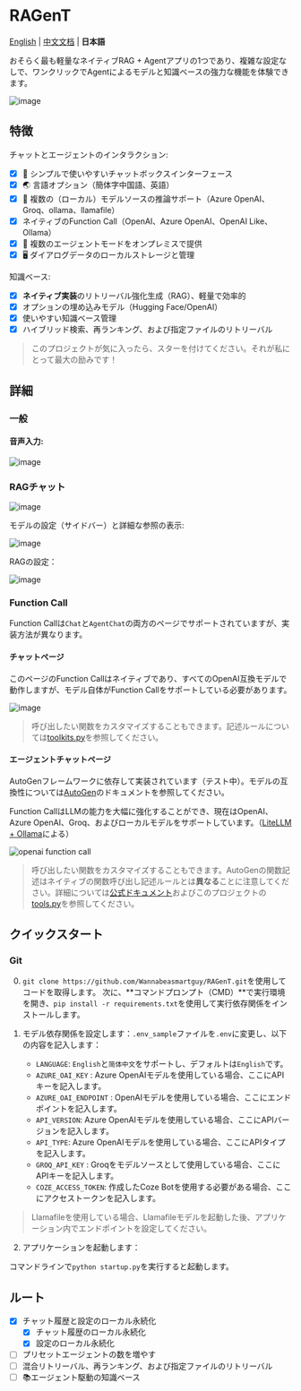 # RAGenT

 [English](README.md) | [中文文档](README_zh.md) | **日本語**

おそらく最も軽量なネイティブRAG + Agentアプリの1つであり、複雑な設定なしで、ワンクリックでAgentによるモデルと知識ベースの強力な機能を体験できます。

![image](https://github.com/user-attachments/assets/d78df76f-ee2a-4dbd-955f-5c7b790c9d6d)

## 特徴

チャットとエージェントのインタラクション:
- [x] 💭 シンプルで使いやすいチャットボックスインターフェース
- [x] 🌏️ 言語オプション（簡体字中国語、英語）
- [x] 🔧 複数の（ローカル）モデルソースの推論サポート（Azure OpenAI、Groq、ollama、llamafile）
- [x] ネイティブのFunction Call（OpenAI、Azure OpenAI、OpenAI Like、Ollama）
- [x] 🤖 複数のエージェントモードをオンプレミスで提供
- [x] 🖥️ ダイアログデータのローカルストレージと管理

知識ベース:
- [x] **ネイティブ実装**のリトリーバル強化生成（RAG）、軽量で効率的
- [x] オプションの埋め込みモデル（Hugging Face/OpenAI）
- [x] 使いやすい知識ベース管理
- [x] ハイブリッド検索、再ランキング、および指定ファイルのリトリーバル

> このプロジェクトが気に入ったら、スターを付けてください。それが私にとって最大の励みです！

## 詳細

### 一般

#### 音声入力:

![image](https://github.com/user-attachments/assets/37ea413d-5ef6-4783-a2da-ed6d1d010f58)

### RAGチャット

![image](https://github.com/user-attachments/assets/03d56128-9fe1-48d4-98ae-9beeae3cca52)

モデルの設定（サイドバー）と詳細な参照の表示:

![image](https://github.com/user-attachments/assets/1c2daa5f-b348-4f27-845c-d9499c517456)

RAGの設定：

![image](https://github.com/user-attachments/assets/e4f31a65-94ff-417b-af21-677ff56c7cd7)

### Function Call

Function Callは`Chat`と`AgentChat`の両方のページでサポートされていますが、実装方法が異なります。

#### チャットページ

このページのFunction Callはネイティブであり、すべてのOpenAI互換モデルで動作しますが、モデル自体がFunction Callをサポートしている必要があります。

![image](https://github.com/user-attachments/assets/75163c4d-bcd2-4ef0-83d5-ab27c6527715)

> 呼び出したい関数をカスタマイズすることもできます。記述ルールについては[toolkits.py](tools/toolkits.py)を参照してください。

#### エージェントチャットページ

AutoGenフレームワークに依存して実装されています（テスト中）。モデルの互換性については[AutoGen](https://github.com/microsoft/autogen)のドキュメントを参照してください。

Function CallはLLMの能力を大幅に強化することができ、現在はOpenAI、Azure OpenAI、Groq、およびローカルモデルをサポートしています。（[LiteLLM + Ollama](https://microsoft.github.io/autogen/docs/topics/non-openai-models/local-litellm-ollama#using-litellmollama-with-autogen)による）

![openai function call](https://github.com/user-attachments/assets/4eabcedb-5717-46b1-b2f4-4324b5f1fb67)

> 呼び出したい関数をカスタマイズすることもできます。AutoGenの関数記述はネイティブの関数呼び出し記述ルールとは**異なる**ことに注意してください。詳細については[公式ドキュメント](https://microsoft.github.io/autogen/docs/tutorial/tool-use/)およびこのプロジェクトの[tools.py](llm/aoai/tools/tools.py)を参照してください。

## クイックスタート

### Git

0. `git clone https://github.com/Wannabeasmartguy/RAGenT.git`を使用してコードを取得します。
次に、**コマンドプロンプト（CMD）**で実行環境を開き、`pip install -r requirements.txt`を使用して実行依存関係をインストールします。

1. モデル依存関係を設定します：`.env_sample`ファイルを`.env`に変更し、以下の内容を記入します：

    - `LANGUAGE`: `English`と`简体中文`をサポートし、デフォルトは`English`です。
    - `AZURE_OAI_KEY` : Azure OpenAIモデルを使用している場合、ここにAPIキーを記入します。
    - `AZURE_OAI_ENDPOINT` : OpenAIモデルを使用している場合、ここにエンドポイントを記入します。
    - `API_VERSION`: Azure OpenAIモデルを使用している場合、ここにAPIバージョンを記入します。
    - `API_TYPE`: Azure OpenAIモデルを使用している場合、ここにAPIタイプを記入します。
    - `GROQ_API_KEY` : Groqをモデルソースとして使用している場合、ここにAPIキーを記入します。
    - `COZE_ACCESS_TOKEN`: 作成したCoze Botを使用する必要がある場合、ここにアクセストークンを記入します。

> Llamafileを使用している場合、Llamafileモデルを起動した後、アプリケーション内でエンドポイントを設定してください。

2. アプリケーションを起動します：

コマンドラインで`python startup.py`を実行すると起動します。

## ルート

- [x] チャット履歴と設定のローカル永続化
    - [x] チャット履歴のローカル永続化
    - [x] 設定のローカル永続化
- [ ] プリセットエージェントの数を増やす
- [ ] 混合リトリーバル、再ランキング、および指定ファイルのリトリーバル
- [ ] 📚️エージェント駆動の知識ベース

